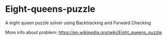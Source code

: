 # Eight-queens-puzzle
A eight queen puzzle solver using Backtracking and Forward Checking

More info about problem: https://en.wikipedia.org/wiki/Eight_queens_puzzle

